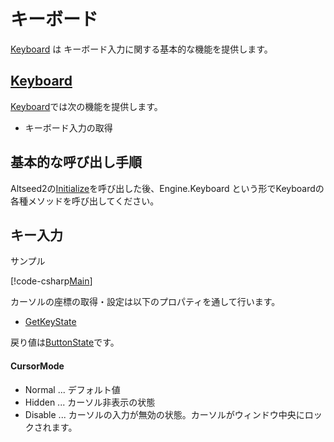 ﻿# キーボード

[Keyboard](xref:Altseed2.Keyboard) は キーボード入力に関する基本的な機能を提供します。


## [Keyboard](xref:Altseed2.Keyboard)

[Keyboard](xref:Altseed2.Keyboard)では次の機能を提供します。
* キーボード入力の取得

## 基本的な呼び出し手順

Altseed2の[Initialize](xref:Altseed2.Engine.Initialize(System.String,System.Int32,System.Int32,Altseed2.Configuration))を呼び出した後、Engine.Keyboard という形でKeyboardの各種メソッドを呼び出してください。




## キー入力

サンプル

[!code-csharp[Main](../../Src/Samples/Input/Keyboard.cs)]


カーソルの座標の取得・設定は以下のプロパティを通して行います。
* [GetKeyState](xref:Altseed2.Keyboard.GetKeyState)

戻り値は[ButtonState](xref:Altseed2.ButtonState)です。




#### CursorMode
* Normal  ...  デフォルト値
* Hidden  ...  カーソル非表示の状態
* Disable ...  カーソルの入力が無効の状態。カーソルがウィンドウ中央にロックされます。


